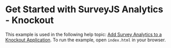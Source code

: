 # Get Started with SurveyJS Analytics - Knockout

This example is used in the following help topic: [Add Survey Analytics to a Knockout Application](https://surveyjs.io/Documentation/Analytics?id=get-started-knockout). To run the example, open `index.html` in your browser.